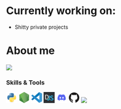 # Currently working on:
- Shitty private projects

# About me
 
<a>
    <img align="center" src="https://github-readme-stats.vercel.app/api?username=Omicron166&show_icons=true&theme=chartreuse-dark">
    </br>
    <!--<img align="center" src="https://github-readme-stats.vercel.app/api/top-langs/?username=omicron166&layout=compact&theme=chartreuse-dark">-->
</a>
<h3>Skills & Tools </h3>
<code><img height="30" src="https://github.com/devicons/devicon/blob/master/icons/python/python-original.svg"></code>
<code><img height="30" src="https://raw.githubusercontent.com/github/explore/80688e429a7d4ef2fca1e82350fe8e3517d3494d/topics/nodejs/nodejs.png"></code>
<code><img height="30" src="https://github.com/devicons/devicon/blob/master/icons/vscode/vscode-original.svg"></code>
<code><img height="30" src="https://raw.githubusercontent.com/github/explore/888aa7196bdda1de09e848148fc5929ccfe49ab6/topics/discord-js/discord-js.png"></code>
<code><img height="30" src="https://raw.githubusercontent.com/github/explore/80688e429a7d4ef2fca1e82350fe8e3517d3494d/topics/discord/discord.png"></code>
<code><img height="30" src="https://github.com/devicons/devicon/blob/master/icons/github/github-original.svg"></code>
<code><img height="30" src="https://cdn.glitch.com/2bdfb3f8-05ef-4035-a06e-2043962a3a13%2Flogo-day.svg"></code>
